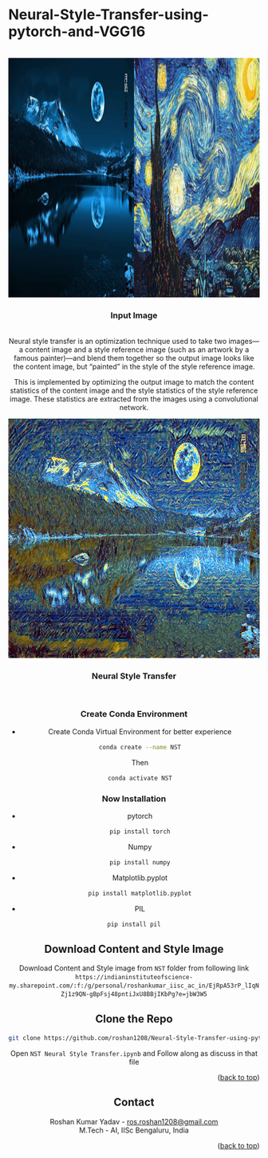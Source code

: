 # Neural-Style-Transfer-using-pytorch-and-VGG16


<div id="top"></div>


<!-- PROJECT LOGO -->
<br />
<div align="center">
  <a href="https://github.com/roshan1208/Face-Mask-Detection--CNN-VGG16-Transfer-Learning-">
    <img src="inputc.jpg" alt="Logo" width="1280" height="480">
  </a>

<h3 align="center">Input Image</h3>

  <p align="center">
    </p>
    <br />
    Neural style transfer is an optimization technique used to take two images—a content image and a style reference image (such as an artwork by a famous painter)—and blend them together so the output image looks like the content image, but “painted” in the style of the style reference image.

This is implemented by optimizing the output image to match the content statistics of the content image and the style statistics of the style reference image. These statistics are extracted from the images using a convolutional network.
    <div align="center">
  <a href="https://github.com/roshan1208/Face-Mask-Detection--CNN-VGG16-Transfer-Learning-">
    <img src="nst7_1000.png" alt="Logo" width="640" height="480">
  </a>

<h3 align="center">Neural Style Transfer</h3>

  <p align="center">
    
    
    

  </p>
      <br />
</div>
<p align="left">

### Create Conda Environment
* Create Conda Virtual Environment for better experience
  ```sh
  conda create --name NST
  ```
  Then
  ```sh
  conda activate NST
  ```
### Now Installation
* pytorch
  ```sh
  pip install torch
  ```
* Numpy
  ```sh
  pip install numpy
  ```
* Matplotlib.pyplot
  ```sh
  pip install matplotlib.pyplot
  ```
* PIL
```sh
pip install pil
```


## Download Content and Style Image
Download Content and Style image from `NST` folder from following link
`https://indianinstituteofscience-my.sharepoint.com/:f:/g/personal/roshankumar_iisc_ac_in/EjRpA53rP_lIqNZj1z9QN-gBpFsj48pntiJxU8BBjIKbPg?e=jbW3W5`

## Clone the Repo
   ```sh
   git clone https://github.com/roshan1208/Neural-Style-Transfer-using-pytorch-and-VGG16.git
   ```
 
 Open `NST Neural Style Transfer.ipynb` and Follow along as discuss in that file  


<p align="right">(<a href="#top">back to top</a>)</p>

<!-- CONTACT -->
## Contact

Roshan Kumar Yadav - ros.roshan1208@gmail.com <br />
M.Tech - AI, IISc Bengaluru, India

<p align="right">(<a href="#top">back to top</a>)</p>
